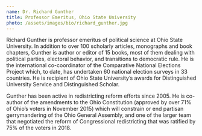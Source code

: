 ```yaml
---
name: Dr. Richard Gunther
title: Professor Emeritus, Ohio State University
photo: /assets/images/bio/richard_gunther.jpg
---
```

Richard Gunther is professor emeritus of political science at Ohio State University. In addition to over 100 scholarly articles, monographs and book chapters, Gunther is author or editor of 15 books, most of them dealing with political parties, electoral behavior, and transitions to democratic rule.  He is the international co-coordinator of the Comparative National Elections Project which, to date, has undertaken 60 national election surveys in 33 countries. He is recipient of Ohio State University’s awards for Distinguished University Service and Distinguished Scholar.  


Gunther has been active in redistricting reform efforts since 2005.  He is co-author of the amendments to the Ohio Constitution (approved by over 71% of Ohio’s voters in November 2015) which will constrain or end partisan gerrymandering of the Ohio General Assembly, and one of the larger team that negotiated the reform of Congressional redistricting that was ratified by 75% of the voters in 2018.

